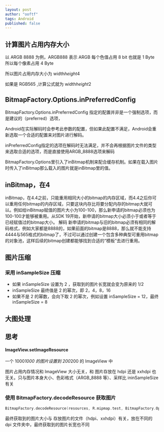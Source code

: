 ```yaml
---
layout: post
author: "ooftf"
tags: Android
published: false
---
```



## 计算图片占用内存大小
以 ARGB 8888 为例，ARGB888 表示 ARGB 每个色值占用 8 bit 也就是 1 Byte 所以每个像素占用 4 Byte

所以图片占用内存大小为 width*height*4

如果是 RGB565 ,计算公式就为 width*height*2

## BitmapFactory.Options.inPreferredConfig
BitmapFactory.Options.inPreferredConfig 指定的配置并非是一个强制选项，而是建议的（preferred）选项，

Android在实际解码时会参考此参数的配置，但如果此配置不满足，Android会重新选取一个合适的配置来对图片进行解码。

inPreferredConfig指定的选项在解码时无法满足，并不会再根据图片文件的类型来选取合适的选项，而是直接使用ARGB_8888选项来解码

BitmapFactory.Options里引入了inBitmap机制来配合缓存机制。如果在载入图片时传入了inBitmap那么载入的图片就是inBitmap里的值。

## inBitmap，在4
inBitmap，在4.4之前，只能重用相同大小的bitmap的内存区域，而4.4之后你可以重用任何bitmap的内存区域，只要这块内存比将要分配内存的bitmap大就可以。例如给inBitmap赋值的图片大小为100-100，那么新申请的bitmap必须也为100-100才能够被重用。从SDK 19开始，新申请的bitmap大小必须小于或者等于已经赋值过的bitmap大小。 解码 新申请的bitmap与旧的bitmap必须有相同的解码格式，例如大家都是8888的，如果前面的bitmap是8888，那么就不能支持4444与565格式的bitmap了，不过可以通过创建一个包含多种典型可重用bitmap的对象池，这样后续的bitmap创建都能够找到合适的“模板”去进行重用。
## 图片压缩

### 采用 inSampleSize 压缩
* 如果 inSampleSize 设置为 2 ，获取到的图片长宽就会变为原来的 1/2
* inSampleSize 最终值是 2 的幂次，即 2，4，8，16
* 如果不是 2 的幂数，会向下取 2 的幂次，例如设置 inSampleSize = 12，最终 inSampleSize = 8
## 大图处理

## 思考

#### ImageView.setImageResource
一个 1000*1000 的图片设置到 200*200 的 ImageView 中

图片占用内存情况和 ImageView 大小无关，和 图片存放在 hdpi 还是 xxhdpi 也无关。只与图片本身大小、色彩格式（ARGB_8888 等）、采样比 ininSampleSize 有关

### 使用 BitmapFactory.decodeResource 获取图片
```kotlin
BitmapFactory.decodeResource(resources, R.mipmap.test, BitmapFactory.Options())
```
最终获取到的图片大小与 存放图片的文件（hdpi、xxhdpi）有关，放在不同的 dpi 文件夹中，最终获取到的图片长宽也不同